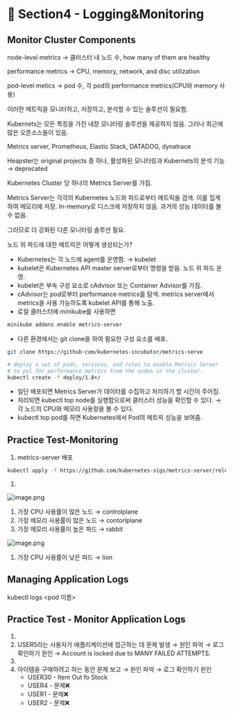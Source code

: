 # 🍨 Section4 - Logging&Monitoring

## Monitor Cluster Components


node-level metrics → 클러스터 내 노드 수, how many of them are healthy


performance metrics → CPU, memory, network, and disc utilization


pod-level  metics → pod 수, 각 pod의 performance metrics(CPU와 memory 사용)


이러한 메트릭을 모니터하고, 저장하고, 분석할 수 있는 솔루션이 필요함.


Kubernets는 모든 특징을 가진 내장 모니터링 솔루션을 제공하지 않음. 그러나 최근에 많은 오픈소스들이 있음.


Metrics server, Prometheus, Elastic Stack, DATADOG, dynatrace


Heapster는 original projects 중 하나, 활성화된 모니터링과 Kubernets의 분석 기능 → deprecated


Kubernetes Cluster 당 하나의 Metrics Server를 가짐.


Metrics Server는 각각의 Kubernetes 노드와 파드로부터 메트릭을 검색. 이를 집계하여 메모리에 저장. In-memory로 디스크에 저장하지 않음. 과거의 성능 데이터를 볼 수 없음.


그러므로 더 강화된 다른 모니터링 솔루션 필요.


노드 위 파드에 대한 메트릭은 어떻게 생성되는가?

- Kubernetes는 각 노드에 agent를 운영함. → kubelet
- kubelet은 Kubernetes API master server로부터 명령을 받음. 노드 위 파드 운영.
- kubelet은 부속 구성 요소로 cAdvisor 또는 Container Advisor를 가짐.
- cAdvisor는 pod로부터 performance metrics를 탐색. metrics server에서 metrics을 사용 가능하도록  kubelet API를 통해 노출.
- 로컬 클러스터에 minikube를 사용하면

```bash
minikube addons enable metrics-server
```

- 다른 환경에서는 git clone을 하여 필요한 구성 요소를 배포.

```bash
git clone https://github-com/kubernetes-incubator/metrics-serve

# deploy a set of pods, services, and roles to enable Metrics Server
# to pul for performance metrics from the nodes in the cluster.
kubectl create -f deploy/1.8+/
```

- 일단 배포되면 Metrics Server가 데이터를 수집하고 처리하기 할 시간이 주어짐.
- 처리되면 kubectl top node를 실행함으로써 클러스터 성능을 확인할 수 있다. → 각 노드의 CPU와 메모리 사용량을 볼 수 있다.
- kubectl top pod를 하면 Kubernetes에서 Pod의 메트릭 성능을 보여줌.

## Practice Test-Monitoring

1. metrics-server 배포

```bash
kubectl apply -f https://github.com/kubernetes-sigs/metrics-server/releases/latest/download/components.yaml
```

1. 

![image.png](https://prod-files-secure.s3.us-west-2.amazonaws.com/b2ea2032-00e9-4883-a13b-cb03cf5b2334/be867e9c-0d47-47a3-971e-146d2c8c7945/image.png?X-Amz-Algorithm=AWS4-HMAC-SHA256&X-Amz-Content-Sha256=UNSIGNED-PAYLOAD&X-Amz-Credential=ASIAZI2LB4662HWR77SL%2F20250217%2Fus-west-2%2Fs3%2Faws4_request&X-Amz-Date=20250217T201154Z&X-Amz-Expires=3600&X-Amz-Security-Token=IQoJb3JpZ2luX2VjEFQaCXVzLXdlc3QtMiJIMEYCIQCK7BCofWbRKfRbGq%2BMUXITzoM6TJvCCsObz92JrzYXvwIhAN%2BV%2BTEelWTYhOc3ETE9W8UKiO9eBtkpuZpNkkIzinksKv8DCH0QABoMNjM3NDIzMTgzODA1IgyoFKx3ScT6Q%2FAJoGQq3APB1ghHOF5IYyQbIu%2BnRIuW3ng2SkkdJDdlQobFvfz0PCChfpTb0e6buvHUIq1EDMVOpe1je2H2oM9WDacXQq0tTn7T4ZQyqichUK5c%2FvYAMCbcmFwFlT9UeCpXa2Wa6oHgvAK9p1rrIqhutKqCZisJDxqhyEnE2gOLyElQZ6IcGLKyFEv8HEIPkoA3bf4Hvy758wp0PHWxDnqPzvYuVsQGtWULNT9i9hOPWGwhpNic71ve4MnQd8WjYoSI%2FT8lue3hB%2FL6DMasOEyydL2VOPiKkKshvYHErppiF%2FL%2FyylF0sCFPaaRJHueFmv8vQW07yLvPY5o25O6AL6y5ienHb6XgKx5redKSwVEALmUWych%2BffI%2FgEWlhOzJhjYO5oZc9Vi0CIS499v4ntxvMgxYseuJdWvfb3cParPzQUDpjDX%2BdNz6GDiH%2BC0cvhzidoOCYJaHoVIeUHXBhjJJ5UQF9qYrpEsCW3%2BcEMlXHVZrjFsgeEOMxNEvMeZxVBKypHtSdytaSydVrjoclLmDrVg%2B2%2Bc0o1nixwI657MxL2wGDSZNevcnhvbEka082PRgt%2FlF7sHpQzYErlfDuSDebAMOnu%2FTTLgzr8j%2BKJ4H2FtWMq%2BKMmZ%2FJ7XJrPQL67zFDCcps69BjqkAafd4lor%2FxlU%2FnNMqQf8aHQuZf9dGA7PwT5xjY73Bbo8oGitsnWyd95i%2FF9%2BAEInaoV%2Bg%2BsOo3NAIdzsdWRK%2Bfhwg3sMprwoZdmHnbRW8VvsDZTrzywnEiAUY30EIRAJu63fnrzn3VH6G6xty3xmIfrskNOD76ZgcKavTXzpwu2sahFgUO%2BQbZgajJODs6%2FpJV67QVggJCPpg9zMpFrh2BeSpAyH&X-Amz-Signature=c85eccf6b5e635a68c9bddd3010b6ee20d076d243e0f937e734bb32b84a62f71&X-Amz-SignedHeaders=host&x-id=GetObject)

1. 가장 CPU 사용률이 많은 노드 → controlplane
2. 가장 메모리 사용률이 많은 노드 → contorlplane
3. 가장 메모리 사용률이 높은 파드 → rabbit

![image.png](https://prod-files-secure.s3.us-west-2.amazonaws.com/b2ea2032-00e9-4883-a13b-cb03cf5b2334/a5ad8203-cf78-4c06-9de1-67cb491aedc9/image.png?X-Amz-Algorithm=AWS4-HMAC-SHA256&X-Amz-Content-Sha256=UNSIGNED-PAYLOAD&X-Amz-Credential=ASIAZI2LB4662HWR77SL%2F20250217%2Fus-west-2%2Fs3%2Faws4_request&X-Amz-Date=20250217T201154Z&X-Amz-Expires=3600&X-Amz-Security-Token=IQoJb3JpZ2luX2VjEFQaCXVzLXdlc3QtMiJIMEYCIQCK7BCofWbRKfRbGq%2BMUXITzoM6TJvCCsObz92JrzYXvwIhAN%2BV%2BTEelWTYhOc3ETE9W8UKiO9eBtkpuZpNkkIzinksKv8DCH0QABoMNjM3NDIzMTgzODA1IgyoFKx3ScT6Q%2FAJoGQq3APB1ghHOF5IYyQbIu%2BnRIuW3ng2SkkdJDdlQobFvfz0PCChfpTb0e6buvHUIq1EDMVOpe1je2H2oM9WDacXQq0tTn7T4ZQyqichUK5c%2FvYAMCbcmFwFlT9UeCpXa2Wa6oHgvAK9p1rrIqhutKqCZisJDxqhyEnE2gOLyElQZ6IcGLKyFEv8HEIPkoA3bf4Hvy758wp0PHWxDnqPzvYuVsQGtWULNT9i9hOPWGwhpNic71ve4MnQd8WjYoSI%2FT8lue3hB%2FL6DMasOEyydL2VOPiKkKshvYHErppiF%2FL%2FyylF0sCFPaaRJHueFmv8vQW07yLvPY5o25O6AL6y5ienHb6XgKx5redKSwVEALmUWych%2BffI%2FgEWlhOzJhjYO5oZc9Vi0CIS499v4ntxvMgxYseuJdWvfb3cParPzQUDpjDX%2BdNz6GDiH%2BC0cvhzidoOCYJaHoVIeUHXBhjJJ5UQF9qYrpEsCW3%2BcEMlXHVZrjFsgeEOMxNEvMeZxVBKypHtSdytaSydVrjoclLmDrVg%2B2%2Bc0o1nixwI657MxL2wGDSZNevcnhvbEka082PRgt%2FlF7sHpQzYErlfDuSDebAMOnu%2FTTLgzr8j%2BKJ4H2FtWMq%2BKMmZ%2FJ7XJrPQL67zFDCcps69BjqkAafd4lor%2FxlU%2FnNMqQf8aHQuZf9dGA7PwT5xjY73Bbo8oGitsnWyd95i%2FF9%2BAEInaoV%2Bg%2BsOo3NAIdzsdWRK%2Bfhwg3sMprwoZdmHnbRW8VvsDZTrzywnEiAUY30EIRAJu63fnrzn3VH6G6xty3xmIfrskNOD76ZgcKavTXzpwu2sahFgUO%2BQbZgajJODs6%2FpJV67QVggJCPpg9zMpFrh2BeSpAyH&X-Amz-Signature=488eacf2f4b940bf92c45647f79626ed2031e61d16336153d0295140ce194fb3&X-Amz-SignedHeaders=host&x-id=GetObject)

1. 가장 CPU 사용률이 낮은 파드 → lion

## Managing Application Logs


kubectl logs <pod 이름>


## Practice Test - Monitor Application Logs

1. 
2. USER5라는 사용자가 애플리케이션에 접근하는 데 문제 발생 → 원인 파악 → 로그 확인하기
원인 → Account is locked due to MANY FAILED ATTEMPTS.
3. 
4. 아이템을 구매하려고 하는 동안 문제 보고 → 원인 파악 → 로그 확인하기
원인
	- USER30 - Item Out fo Stock
	- USER4 - 문제❌
	- USER1 - 문제❌
	- USER2 - 문제❌
